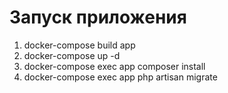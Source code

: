 # Запуск приложения
1. docker-compose build app
2. docker-compose up -d
3. docker-compose exec app composer install
4. docker-compose exec app php artisan migrate


